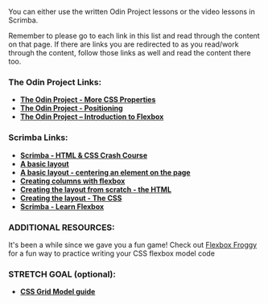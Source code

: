 You can either use the written Odin Project lessons or the video lessons in Scrimba.

Remember to please go to each link in this list and read through the content on that page. If there are links you are redirected to as you read/work through the content, follow those links as well and read the content there too.

### The Odin Project Links:
- **[The Odin Project - More CSS Properties](https://www.theodinproject.com/lessons/node-path-intermediate-html-and-css-more-css-properties)**
- **[The Odin Project - Positioning](https://www.theodinproject.com/lessons/node-path-intermediate-html-and-css-positioning)**
- **[The Odin Project – Introduction to Flexbox](https://www.theodinproject.com/paths/foundations/courses/foundations/lessons/introduction-to-flexbox)**

### Scrimba Links:
- **[Scrimba - HTML & CSS Crash Course](https://scrimba.com/html-css-crash-course-c02l/~00)**
- **[A basic layout](https://scrimba.com/html-css-crash-course-c02l/~0o)**
- **[A basic layout - centering an element on the page](https://scrimba.com/html-css-crash-course-c02l/~0p)**
- **[Creating columns with flexbox](https://scrimba.com/html-css-crash-course-c02l/~0q)**
- **[Creating the layout from scratch - the HTML](https://scrimba.com/html-css-crash-course-c02l/~0r)**
- **[Creating the layout - The CSS](https://scrimba.com/html-css-crash-course-c02l/~0s)**
- **[Scrimba - Learn Flexbox](https://scrimba.com/learn-flexbox-c0k/~00)**

### ADDITIONAL RESOURCES:
It's been a while since we gave you a fun game! Check out [Flexbox Froggy](https://flexboxfroggy.com/) for a fun way to practice writing your CSS flexbox model code

### STRETCH GOAL (optional):
- **[CSS Grid Model guide](https://css-tricks.com/snippets/css/complete-guide-grid/)**
